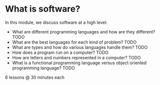 # What is software?

In this module, we discuss software at a high level:
- What are different programming languages and how are they different? TODO
- What are the best languages for each kind of problem? TODO
- What are types and how do various languages handle them? TODO
- How does a program run on a computer? TODO
- How are letters and numbers represented in a computer? TODO
- What is a functional programming language versus object oriented programming language? TODO

6 lessons @ 30 minutes each